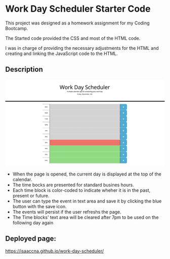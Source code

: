 # Work Day Scheduler Starter Code
This project was designed as a homework assignment for my Coding Bootcamp.

The Started code provided the CSS and most of the HTML code.

I was in charge of providing the necessary adjustments for the HTML and creating and linking the JavaScript code to the HTML.

## Description

<img src="./develop/work-day-scheduler.png" alt="the user interface of the Work day Scheduler page">

- When the page is opened, the current day is displayed at the top of the calendar.
- The time bocks are presented for standard busines hours.
- Each time block is color-coded to indicate wheher it is in the past, present or future.
- The user can type the event in text area and save it by clicking the blue button with the save icon.
- The events will persist if the user refreshs the page.
- The Time blocks' text area will be cleared after 7pm to be used on the following day again



## Deployed page:

https://isaaccna.github.io/work-day-scheduler/

